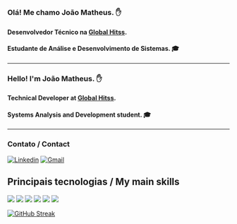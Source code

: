 ### Olá! Me chamo João Matheus. ✋
#### Desenvolvedor Técnico na [Global Hitss](https://www.linkedin.com/company/global-hitss/posts/?feedView=all).
#### Estudante de Análise e Desenvolvimento de Sistemas. 🎓
<hr>

### Hello! I'm João Matheus. ✋
#### Technical Developer at [Global Hitss](https://www.linkedin.com/company/global-hitss/posts/?feedView=all).
#### Systems Analysis and Development student. 🎓
<hr>

### Contato / Contact

[![Linkedin](https://img.shields.io/badge/LinkedIn-0077B5?style=for-the-badge&logo=linkedin&logoColor=white)](https://www.linkedin.com/in/jo%C3%A3o-matheus-374980237/)
[![Gmail](    https://img.shields.io/badge/Gmail-D14836?style=for-the-badge&logo=gmail&logoColor=white)](mailto:joaomatheuscmiranda@gmail.com)


## Principais tecnologias / My main skills

<p>
    <img src="https://img.shields.io/badge/HTML5-E34F26?style=for-the-badge&logo=html5&logoColor=white">
    <img src="https://img.shields.io/badge/CSS3-1572B6?style=for-the-badge&logo=css3&logoColor=white">
    <img src="https://img.shields.io/badge/JavaScript-F7DF1E?style=for-the-badge&logo=javascript&logoColor=black">
    <img src="https://img.shields.io/badge/c++-%2300599C.svg?style=for-the-badge&logo=c%2B%2B&logoColor=white">
    <img src="https://img.shields.io/badge/c-%2300599C.svg?style=for-the-badge&logo=c&logoColor=white">
    <img src="https://img.shields.io/badge/Oracle-F80000?style=for-the-badge&logo=oracle&logoColor=white">
</p>

[![GitHub Streak](https://streak-stats.demolab.com?user=joaomatheusm&theme=tokyonight&hide_border=true)](https://git.io/streak-stats)
